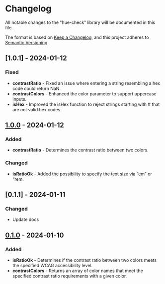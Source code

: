 # Changelog

All notable changes to the "hue-check" library will be documented in this file.

The format is based on [Keep a Changelog](https://keepachangelog.com/en/1.1.0/), and this project adheres to [Semantic Versioning](https://semver.org/spec/v2.0.0.html).

## [1.0.1] - 2024-01-12

### Fixed

- **contrastRatio** - Fixed an issue where entering a string resembling a hex code could return NaN.
- **contrastColors** - Enhanced the color parameter to support uppercase inputs.
- **isHex** - Improved the isHex function to reject strings starting with # that are not valid hex codes.

## [1.0.0] - 2024-01-12

### Added

- **contrastRatio** - Determines the contrast ratio between two colors.

### Changed

- **isRatioOk** - Added the possibility to specify the text size via “em” or “rem.

## [0.1.1] - 2024-01-11

### Changed

- Update docs

## [0.1.0] - 2024-01-10

### Added

- **isRatioOk** - Determines if the contrast ratio between two colors meets the specified WCAG accessibility level.
- **contrastColors** - Returns an array of color names that meet the specified contrast ratio requirements with a given color.

[0.1.0]: https://github.com/bpetermann/hue-check/releases/tag/v0.1.0
[1.0.0]: https://github.com/bpetermann/hue-check/releases/tag/v1.0.0
